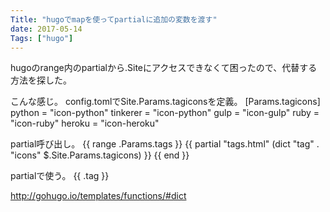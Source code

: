 ```yaml
---
Title: "hugoでmapを使ってpartialに追加の変数を渡す"
date: 2017-05-14
Tags: ["hugo"]
---
```


hugoのrange内のpartialから.Siteにアクセスできなくて困ったので、代替する方法を探した。

こんな感じ。
config.tomlでSite.Params.tagiconsを定義。
[Params.tagicons]
python = "icon-python"
tinkerer = "icon-python"
gulp = "icon-gulp"
ruby = "icon-ruby"
heroku = "icon-heroku"

partial呼び出し。
{{ range .Params.tags }} 
    {{ partial "tags.html" (dict "tag" . "icons" $.Site.Params.tagicons) }}
{{ end }}

partialで使う。
<i class="{{ index .icons .tag }}" aria-hidden="true"></i>
{{ .tag }}


http://gohugo.io/templates/functions/#dict

